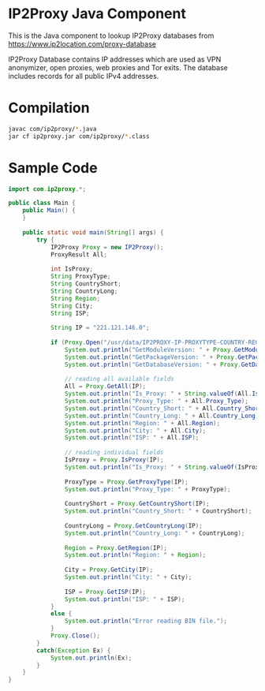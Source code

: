 IP2Proxy Java Component
=======================

This is the Java component to lookup IP2Proxy databases from https://www.ip2location.com/proxy-database

IP2Proxy Database contains IP addresses which are used as VPN anonymizer, open proxies, web proxies and Tor exits. The database includes records for all public IPv4 addresses.


Compilation
===========
```bash
javac com/ip2proxy/*.java
jar cf ip2proxy.jar com/ip2proxy/*.class
```

Sample Code
===========
```java
import com.ip2proxy.*;

public class Main {
	public Main() {
	}
	
	public static void main(String[] args) {
		try {
			IP2Proxy Proxy = new IP2Proxy();
			ProxyResult All;
			
			int IsProxy;
			String ProxyType;
			String CountryShort;
			String CountryLong;
			String Region;
			String City;
			String ISP;
			
			String IP = "221.121.146.0";
			
			if (Proxy.Open("/usr/data/IP2PROXY-IP-PROXYTYPE-COUNTRY-REGION-CITY-ISP.BIN", IP2Proxy.IOModes.IP2PROXY_MEMORY_MAPPED) == 0) {
				System.out.println("GetModuleVersion: " + Proxy.GetModuleVersion());
				System.out.println("GetPackageVersion: " + Proxy.GetPackageVersion());
				System.out.println("GetDatabaseVersion: " + Proxy.GetDatabaseVersion());
				
				// reading all available fields
				All = Proxy.GetAll(IP);
				System.out.println("Is_Proxy: " + String.valueOf(All.Is_Proxy));
				System.out.println("Proxy_Type: " + All.Proxy_Type);
				System.out.println("Country_Short: " + All.Country_Short);
				System.out.println("Country_Long: " + All.Country_Long);
				System.out.println("Region: " + All.Region);
				System.out.println("City: " + All.City);
				System.out.println("ISP: " + All.ISP);
				
				// reading individual fields
				IsProxy = Proxy.IsProxy(IP);
				System.out.println("Is_Proxy: " + String.valueOf(IsProxy));
				
				ProxyType = Proxy.GetProxyType(IP);
				System.out.println("Proxy_Type: " + ProxyType);
				
				CountryShort = Proxy.GetCountryShort(IP);
				System.out.println("Country_Short: " + CountryShort);
				
				CountryLong = Proxy.GetCountryLong(IP);
				System.out.println("Country_Long: " + CountryLong);
				
				Region = Proxy.GetRegion(IP);
				System.out.println("Region: " + Region);
				
				City = Proxy.GetCity(IP);
				System.out.println("City: " + City);
				
				ISP = Proxy.GetISP(IP);
				System.out.println("ISP: " + ISP);
			}
			else {
				System.out.println("Error reading BIN file.");
			}
			Proxy.Close();
		}
		catch(Exception Ex) {
			System.out.println(Ex);
		}
	}
}
```

